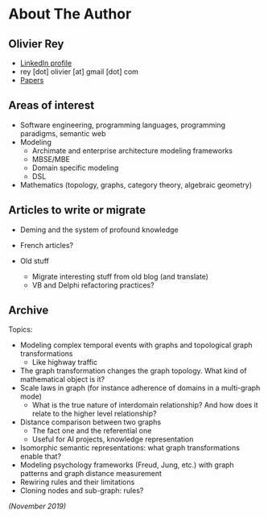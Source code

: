 # About The Author

## Olivier Rey

  * [LinkedIn profile](https://www.linkedin.com/in/reyolivier/)
  * rey [dot] olivier [at] gmail [dot] com
  * [Papers](https://orey.github.io/)

## Areas of interest

  * Software engineering, programming languages, programming paradigms, semantic web
  * Modeling
    * Archimate and enterprise architecture modeling frameworks
    * MBSE/MBE
    * Domain specific modeling
    * DSL
  * Mathematics (topology, graphs, category theory, algebraic geometry)

## Articles to write or migrate

  * Deming and the system of profound knowledge
  * French articles?
  * Old stuff

    * Migrate interesting stuff from old blog (and translate)
    * VB and Delphi refactoring practices?

## Archive

Topics:

  * Modeling complex temporal events with graphs and topological graph transformations
    * Like highway traffic
  * The graph transformation changes the graph topology. What kind of mathematical object is it?
  * Scale laws in graph (for instance adherence of domains in a multi-graph mode)
    * What is the true nature of interdomain relationship? And how does it relate to the higher level relationship?
  * Distance comparison between two graphs
    * The fact one and the referential one
    * Useful for AI projects, knowledge representation
  * Isomorphic semantic representations: what graph transformations enable that?
  * Modeling psychology frameworks (Freud, Jung, etc.) with graph patterns and graph distance measurement
  * Rewiring rules and their limitations
  * Cloning nodes and sub-graph: rules?


*(November 2019)*